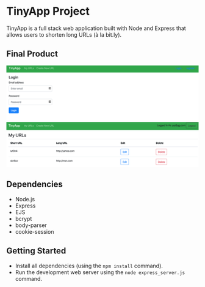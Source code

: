 # TinyApp Project

TinyApp is a full stack web application built with Node and Express that allows users to shorten long URLs (à la bit.ly).

## Final Product

!["Login page"](https://github.com/praneeth91/tinyapp/blob/master/docs/login-page.png)
!["My URLS Page"](https://github.com/praneeth91/tinyapp/blob/master/docs/My%20URLS.png)

## Dependencies

- Node.js
- Express
- EJS
- bcrypt
- body-parser
- cookie-session

## Getting Started

- Install all dependencies (using the `npm install` command).
- Run the development web server using the `node express_server.js` command.